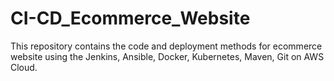 # CI-CD_Ecommerce_Website
This repository contains the code and deployment methods for ecommerce website using the Jenkins, Ansible, Docker, Kubernetes, Maven, Git on AWS Cloud.
